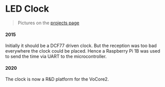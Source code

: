 # LED Clock
> Pictures on the [projects page](https://oblaser.ch/projekte/led-uhr/)

#### 2015
Initially it should be a DCF77 driven clock. But the reception was too bad everywhere
the clock could be placed. Hence a Raspberry Pi 1B was used to send the time via UART
to the microcontroller.

#### 2020
The clock is now a R&D platform for the VoCore2.
